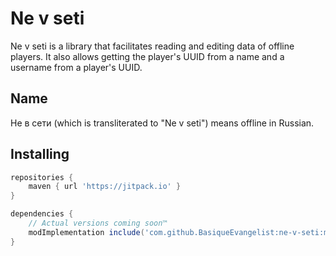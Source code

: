 # Ne v seti
Ne v seti is a library that facilitates reading and editing data of offline players. It also allows getting the player's UUID from a name and a username from a player's UUID.

## Name
Не в сети (which is transliterated to "Ne v seti") means offline in Russian.

## Installing
```groovy
repositories {
    maven { url 'https://jitpack.io' }
}

dependencies {
    // Actual versions coming soon™
    modImplementation include('com.github.BasiqueEvangelist:ne-v-seti:master-SNAPSHOT')
}
```